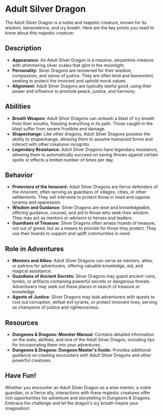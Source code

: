 # Adult Silver Dragon

The Adult Silver Dragon is a noble and majestic creature, known for its wisdom, benevolence, and icy breath. Here are the key points you need to know about this majestic creature:

## Description

- **Appearance:** An Adult Silver Dragon is a massive, serpentine creature with shimmering silver scales that glint in the moonlight.
- **Personality:** Silver Dragons are renowned for their wisdom, compassion, and sense of justice. They are often kind and benevolent, seeking to protect the innocent and uphold moral values.
- **Alignment:** Adult Silver Dragons are typically lawful good, using their power and influence to promote peace, justice, and harmony.

## Abilities

- **Breath Weapon:** Adult Silver Dragons can unleash a blast of icy breath from their mouths, freezing everything in its path. Those caught in the blast suffer from severe frostbite and damage.
- **Shapechange:** Like other dragons, Adult Silver Dragons possess the ability to shapechange, allowing them to assume humanoid forms and interact with other creatures incognito.
- **Legendary Resistance:** Adult Silver Dragons have legendary resistance, allowing them to automatically succeed on saving throws against certain spells or effects a limited number of times per day.

## Behavior

- **Protectors of the Innocent:** Adult Silver Dragons are fierce defenders of the innocent, often serving as guardians of villages, cities, or other settlements. They will intervene to protect those in need and oppose tyranny and oppression.
- **Wisdom and Guidance:** Silver Dragons are wise and knowledgeable, offering guidance, counsel, and aid to those who seek their wisdom. They may act as mentors or advisors to heroes and leaders.
- **Guardians of Treasure:** Silver Dragons often amass hoards of treasure, not out of greed, but as a means to provide for those they protect. They use their hoards to support and uplift communities in need.

## Role in Adventures

- **Mentors and Allies:** Adult Silver Dragons can serve as mentors, allies, or patrons for adventurers, offering valuable knowledge, aid, and magical assistance.
- **Guardians of Ancient Secrets:** Silver Dragons may guard ancient ruins, tombs, or artifacts containing powerful secrets or dangerous threats. Adventurers may seek out these places in search of treasure or knowledge.
- **Agents of Justice:** Silver Dragons may task adventurers with quests to root out corruption, defeat evil tyrants, or protect innocent lives, serving as champions of justice and righteousness.

## Resources

- **Dungeons & Dragons: Monster Manual:** Contains detailed information on the stats, abilities, and lore of the Adult Silver Dragon, including tips for incorporating them into your adventures.
- **Dungeons & Dragons: Dungeon Master's Guide:** Provides additional guidance on creating encounters with Adult Silver Dragons and other powerful creatures.

## Have Fun!

Whether you encounter an Adult Silver Dragon as a wise mentor, a noble guardian, or a fierce ally, interactions with these majestic creatures offer rich opportunities for adventure and storytelling in Dungeons & Dragons. Embrace the challenge and let the dragon's icy breath inspire your imagination!
